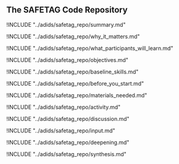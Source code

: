 
##  The SAFETAG Code Repository

!INCLUDE "../adids/safetag_repo/summary.md"

<!-- Why The Topic Matters -->

!INCLUDE "../adids/safetag_repo/why_it_matters.md"

<!--  What Participants Will Learn -->

!INCLUDE "../adids/safetag_repo/what_participants_will_learn.md"

<!-- Objectives {.sidebar} -->

!INCLUDE "../adids/safetag_repo/objectives.md"

<!-- Baseline Skills -->

!INCLUDE "../adids/safetag_repo/baseline_skills.md"

<!-- Before you Start -->

!INCLUDE "../adids/safetag_repo/before_you_start.md"

<!-- Materials Needed -->

!INCLUDE "../adids/safetag_repo/materials_needed.md"

<!--Activity {.activity} -->

!INCLUDE "../adids/safetag_repo/activity.md"

<!--Discussion -->

!INCLUDE "../adids/safetag_repo/discussion.md"

<!-- Input -->

!INCLUDE "../adids/safetag_repo/input.md"

<!-- Deepening -->

!INCLUDE "../adids/safetag_repo/deepening.md"

<!--Synthesis {.synthesis} -->

!INCLUDE "../adids/safetag_repo/synthesis.md"
